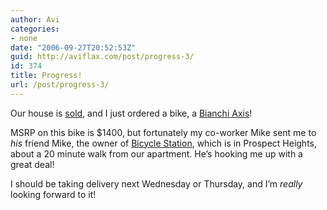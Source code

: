 ```yaml
---
author: Avi
categories:
- none
date: "2006-09-27T20:52:53Z"
guid: http://aviflax.com/post/progress-3/
id: 374
title: Progress!
url: /post/progress-3/
---
```

Our house is [sold](http://flaxfamily.com/post/house-is-sold/), and I just ordered a bike, a [Bianchi Axis](http://bianchiusa.com/07_axis.html)!

MSRP on this bike is $1400, but fortunately my co-worker Mike sent me to _his_ friend Mike, the owner of [Bicycle Station](http://newyork.citysearch.com/profile/7394134/), which is in Prospect Heights, about a 20 minute walk from our apartment. He&#8217;s hooking me up with a great deal!

I should be taking delivery next Wednesday or Thursday, and I&#8217;m _really_ looking forward to it!